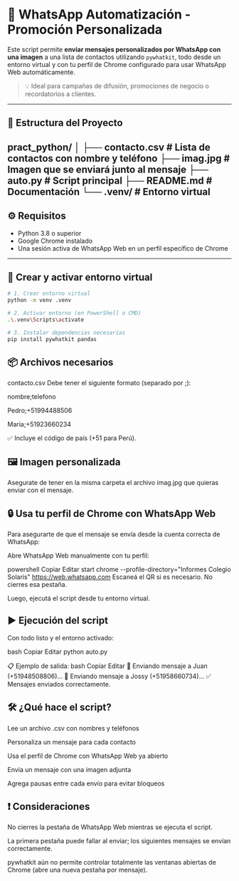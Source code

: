 # 🐾 WhatsApp Automatización - Promoción Personalizada

Este script permite **enviar mensajes personalizados por WhatsApp con una imagen** a una lista de contactos utilizando `pywhatkit`, todo desde un entorno virtual y con tu perfil de Chrome configurado para usar WhatsApp Web automáticamente.

> 💡 Ideal para campañas de difusión, promociones de negocio o recordatorios a clientes.

---

## 📂 Estructura del Proyecto
pract_python/ │ ├── contacto.csv # Lista de contactos con nombre y teléfono ├── imag.jpg # Imagen que se enviará junto al mensaje ├── auto.py # Script principal ├── README.md # Documentación └── .venv/ # Entorno virtual
---

## ⚙️ Requisitos

- Python 3.8 o superior
- Google Chrome instalado
- Una sesión activa de WhatsApp Web en un perfil específico de Chrome

---

## 🧪 Crear y activar entorno virtual

```bash
# 1. Crear entorno virtual
python -m venv .venv

# 2. Activar entorno (en PowerShell o CMD)
.\.venv\Scripts\activate

# 3. Instalar dependencias necesarias
pip install pywhatkit pandas

```

## 📦 Archivos necesarios
contacto.csv
Debe tener el siguiente formato (separado por ;):

nombre;telefono

Pedro;+51994488506

Maria;+51923660234

✅ Incluye el código de país (+51 para Perú).


## 🖼️ Imagen personalizada
Asegurate de tener en la misma carpeta el archivo imag.jpg que quieras enviar con el mensaje.




## 🔒 Usa tu perfil de Chrome con WhatsApp Web
Para asegurarte de que el mensaje se envía desde la cuenta correcta de WhatsApp:

Abre WhatsApp Web manualmente con tu perfil:

powershell
Copiar
Editar
start chrome --profile-directory="Informes Colegio Solaris" https://web.whatsapp.com
Escaneá el QR si es necesario. No cierres esa pestaña.

Luego, ejecutá el script desde tu entorno virtual.

## ▶️ Ejecución del script
Con todo listo y el entorno activado:

bash
Copiar
Editar
python auto.py

📋 Ejemplo de salida:
bash
Copiar
Editar
📩 Enviando mensaje a Juan (+51948508806)...
📩 Enviando mensaje a Jossy (+51958660734)...
✅ Mensajes enviados correctamente.

## 🛠️ ¿Qué hace el script?
Lee un archivo .csv con nombres y teléfonos

Personaliza un mensaje para cada contacto

Usa el perfil de Chrome con WhatsApp Web ya abierto

Envía un mensaje con una imagen adjunta

Agrega pausas entre cada envío para evitar bloqueos

## ❗ Consideraciones
No cierres la pestaña de WhatsApp Web mientras se ejecuta el script.

La primera pestaña puede fallar al enviar; los siguientes mensajes se envían correctamente.

pywhatkit aún no permite controlar totalmente las ventanas abiertas de Chrome (abre una nueva pestaña por mensaje).